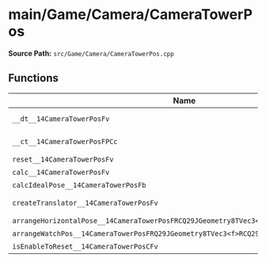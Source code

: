 # main/Game/Camera/CameraTowerPos

**Source Path:** `src/Game/Camera/CameraTowerPos.cpp`

## Functions

| Name | Address | Match % |
|------|---------|---------|
| `__dt__14CameraTowerPosFv` | `0x800B1C70` | :white_check_mark: (100.0%) |
| `__ct__14CameraTowerPosFPCc` | `0x800B1CC8` | :white_check_mark: (100.0%) |
| `reset__14CameraTowerPosFv` | `0x800B1D48` | :x: (0.0%) |
| `calc__14CameraTowerPosFv` | `0x800B1D50` | :x: (0.0%) |
| `calcIdealPose__14CameraTowerPosFb` | `0x800B1D88` | :x: (0.0%) |
| `createTranslator__14CameraTowerPosFv` | `0x800B2110` | :white_check_mark: (100.0%) |
| `arrangeHorizontalPose__14CameraTowerPosFRCQ29JGeometry8TVec3<f>RQ29JGeometry8TVec3<f>` | `0x800B2158` | :x: (0.0%) |
| `arrangeWatchPos__14CameraTowerPosFRQ29JGeometry8TVec3<f>RCQ29JGeometry8TVec3<f>` | `0x800B22B8` | :x: (0.0%) |
| `isEnableToReset__14CameraTowerPosCFv` | `0x800B2504` | :x: (0.0%) |